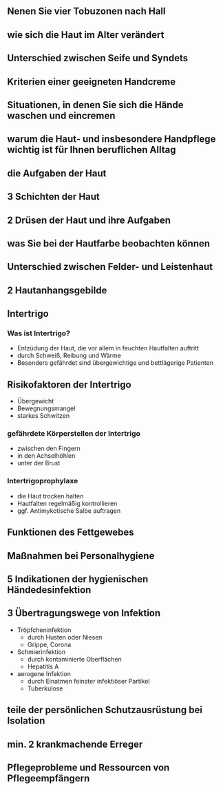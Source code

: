 ## Nenen Sie vier Tobuzonen nach Hall
## wie sich die Haut im Alter verändert
## Unterschied zwischen Seife und Syndets
## Kriterien einer geeigneten Handcreme
## Situationen, in denen Sie sich die Hände waschen und eincremen
## warum die Haut- und insbesondere Handpflege wichtig ist für Ihnen beruflichen Alltag
## die Aufgaben der Haut
## 3 Schichten der Haut
## 2 Drüsen der Haut und ihre Aufgaben
## was Sie bei der Hautfarbe beobachten können
## Unterschied zwischen Felder- und Leistenhaut
## 2 Hautanhangsgebilde
## Intertrigo
### Was ist Intertrigo?
- Entzüdung der Haut, die vor allem in feuchten Hautfalten auftritt
- durch Schweiß, Reibung und Wärme
- Besonders gefährdet sind übergewichtige und bettlägerige Patienten
## Risikofaktoren der Intertrigo
- Übergewicht
- Bewegnungsmangel
- starkes Schwitzen
### gefährdete Körperstellen der Intertrigo
- zwischen den Fingern
- in den Achselhöhlen
- unter der Brust
### Intertrigoprophylaxe
- die Haut trocken halten
- Hautfalten regelmäßig kontrollieren
- ggf. Antimykotische Salbe auftragen
## Funktionen des Fettgewebes
## Maßnahmen bei Personalhygiene
## 5 Indikationen der hygienischen Händedesinfektion
## 3 Übertragungswege von Infektion
- Tröpfcheninfektion
  - durch Husten oder Niesen
  - Grippe, Corona
- Schmierinfektion
  - durch kontaminierte Oberflächen
  - Hepatitis A
- aerogene Infektion
  - durch Einatmen feinster infektiöser Partikel
  - Tuberkulose
## teile der persönlichen Schutzausrüstung bei Isolation
## min. 2 krankmachende Erreger
## Pflegeprobleme und Ressourcen von Pflegeempfängern
